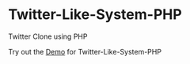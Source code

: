 Twitter-Like-System-PHP
=======================

Twitter Clone using PHP

Try out the <a href="http://simarsingh.ca/twitter-php">Demo</a> for Twitter-Like-System-PHP 

